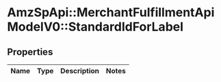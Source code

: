 # AmzSpApi::MerchantFulfillmentApiModelV0::StandardIdForLabel

## Properties
Name | Type | Description | Notes
------------ | ------------- | ------------- | -------------

